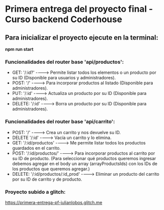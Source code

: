 # Primera entrega del proyecto final - Curso backend Coderhouse

## Para inicializar el proyecto ejecute en la terminal:
**npm run start**

### Funcionalidades del router base 'api/productos':

- GET: '/:id?' ----> Permite listar todos los elementos o un producto por su ID (Disponible para usuarios y administradores).
- POST: '/' ----> Para incorporar productos al listado (Disponible para administradores).
- PUT: '/:id' ----> Actualiza un producto por su ID (Disponible para administradores).
- DELETE: '/:id' ----> Borra un producto por su ID (Disponible para administradores).

### Funcionalidades del router base 'api/carrito':

- POST: '/' ----> Crea un carrito y nos devuelve su ID.
- DELETE '/:id' ----> Vacía un carrito y lo elimina.
- GET: '/:id/productos' ----> Me permite listar todos los productos guardados en el carrito.
- POST: '/:id/productos/' ----> Para incorporar productos al carrito por su ID de producto. (Para seleccionar qué productos queremos ingresar debemos agregar en el body un array (arrayProductsIds) con los IDs de los productos que queremos agregar.)
- DELETE: '/:id/productos/:id_prod' ----> Eliminar un producto del carrito por su ID de carrito y de producto.

### Proyecto subido a glitch:
https://primera-entrega-pf-julianlobos.glitch.me
